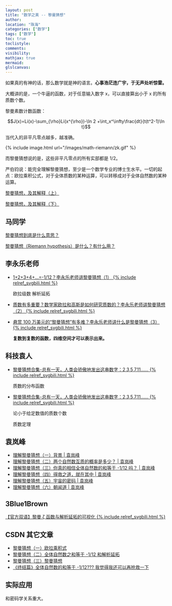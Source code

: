 ```yaml
---
layout: post
title: "数学之美 -- 黎曼猜想"
author:
location: "珠海"
categories: ["数学"]
tags: ["数学"]
toc: true
toclistyle:
comments:
visibility:
mathjax: true
mermaid:
glslcanvas:
---
```


如果真的有神的话，那么数学就是神的语言。**心事浩茫连广宇，于无声处听惊雷。**

大概讲的是，一个牛逼的函数，对于任意输入数字 x，可以直接算出小于 x 的所有质数个数。

黎曼素数计数函数：

$$J(x)=Li(x)-\sum_{\rho}Li(x^{\rho})-\ln 2 +\int_x^\infty\frac{dt}{t(t^2-1)\ln t}$$

当代入的非平凡零点越多，越准确。

{% include image.html url="/images/math-riemann/zk.gif" %}

而黎曼猜想说的是，这些非平凡零点的所有实部都是 1/2。

严伯钧说：能完全理解黎曼猜想，至少是一个数学专业的博士生水平。一切的起点：欧拉乘积公式，对于全体质数的某种运算，可以转移成对于全体自然数的某种运算。

[黎曼猜想，及其解释（上）](https://zhuanlan.zhihu.com/p/25055731)

[黎曼猜想，及其解释（下）](https://zhuanlan.zhihu.com/p/25222934)


## 马同学

[黎曼猜想到底是什么意思？](https://www.matongxue.com/madocs/2101)

[黎曼猜想（Riemann hypothesis）是什么？有什么用？](https://www.zhihu.com/question/295619713)


## 李永乐老师

* [1+2+3+4+...=-1/12？李永乐老师讲黎曼猜想（1） {% include relref_svgbili.html %}](https://www.bilibili.com/video/BV1MW411S7Tg)

    欧拉级数 解析延拓

* [质数有多重要？数学家欧拉和高斯是如何研究质数的？李永乐老师讲黎曼猜想（2） {% include relref_svgbili.html %}](https://www.bilibili.com/video/BV1HW411S77f)

* [悬赏 100 万美元的“黎曼猜想”有多难？李永乐老师讲什么是黎曼猜想（3） {% include relref_svgbili.html %}](https://www.bilibili.com/video/BV1rW411m7GL)

    **复数到复数的函数，四维空间才可以表示出来。**


## 科技袁人

* [黎曼猜想合集-总有一天，人类会骄傲地发出这串数字：2,3,5,7,11…… {% include relref_svgbili.html %}](https://www.bilibili.com/video/BV1vt411b72q)

    质数的分布函数

* [黎曼猜想合集-总有一天，人类会骄傲地发出这串数字：2,3,5,7,11…… {% include relref_svgbili.html %}](https://www.bilibili.com/video/BV1vt411b72q?p=2)

    论小于给定数值的质数个数

    质数定理


## 袁岚峰

* [理解黎曼猜想（一）背景 \| 袁岚峰](https://zhuanlan.zhihu.com/p/47346148)
* [理解黎曼猜想（二）两个自然数互质的概率是多少？ \| 袁岚峰](https://zhuanlan.zhihu.com/p/47978393)
* [理解黎曼猜想（三）你真的相信全体自然数的和等于 -1/12 吗？ \| 袁岚峰](https://zhuanlan.zhihu.com/p/48750070)
* [理解黎曼猜想（四）得救之道，就在其中 \| 袁岚峰](https://zhuanlan.zhihu.com/p/49454034)
* [理解黎曼猜想（五）宇宙的密码 \| 袁岚峰](https://zhuanlan.zhihu.com/p/50421799)
* [理解黎曼猜想（六）朝闻道 \| 袁岚峰](https://zhuanlan.zhihu.com/p/51566599)


## 3Blue1Brown

[【官方双语】黎曼 ζ 函数与解析延拓的可视化 {% include relref_svgbili.html %}](https://www.bilibili.com/video/BV1tx411y7VG)


## CSDN 其它文章

* [黎曼猜想（一）欧拉乘积式](https://blog.csdn.net/fztsilly/article/details/106525876)
* [黎曼猜想（二）全体自然数之和等于 -1/12 和解析延拓](https://blog.csdn.net/fztsilly/article/details/106549849)
* [黎曼猜想（三）黎曼猜想](https://blog.csdn.net/fztsilly/article/details/106548223)
* [《终结篇》全体自然数的和等于 -1/12??? 我觉得我还可以再抢救一下](https://blog.csdn.net/qq_40155097/article/details/86670230)


## 实际应用

和密码学关系重大。
